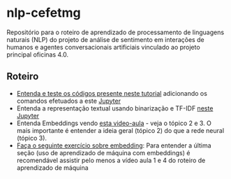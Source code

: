 # nlp-cefetmg

Repositório para o roteiro de aprendizado de processamento de linguagens naturais (NLP) do projeto de análise de sentimento em interações de humanos e agentes conversacionais artificiais vinculado ao projeto principal oficinas 4.0.

## Roteiro


- [Entenda e teste os códigos presente neste tutorial](https://medium.com/@maelyalways/nltk-tutorial-8175e57fbfda) adicionando os comandos efetuados a este [Jupyter](parte-1/tutorial-nltk.ipynb)
- Entenda a representação textual usando binarização e TF-IDF [neste Jupyter](parte-2/binarizacao_e_tf_idf.ipynb)
- Entenda Embeddings vendo [esta video-aula](https://www.youtube.com/watch?v=bF-ymXA1CFg&list=PLwIaU1DGYV6tUx10fCTw5aPnqypbbK_GJ&index=39) - veja o tópico 2 e 3. O mais importante é entender a ideia geral (tópico 2) do que a rede neural (tópico 3). 
- [Faça o seguinte exercício sobre embedding](https://github.com/DiegoAscanio/ap-de-maquina-embedding): Para entender a última seção (uso de aprendizado de máquina com embeddings) é recomendável assistir pelo menos a vídeo aula 1 e 4 do roteiro de aprendizado de máquina
